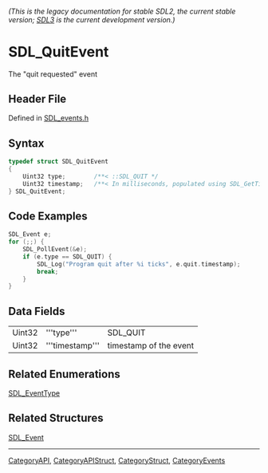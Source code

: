 ###### (This is the legacy documentation for stable SDL2, the current stable version; [SDL3](https://wiki.libsdl.org/SDL3/) is the current development version.)
# SDL_QuitEvent

The "quit requested" event

## Header File

Defined in [SDL_events.h](https://github.com/libsdl-org/SDL/blob/SDL2/include/SDL_events.h)

## Syntax

```c
typedef struct SDL_QuitEvent
{
    Uint32 type;        /**< ::SDL_QUIT */
    Uint32 timestamp;   /**< In milliseconds, populated using SDL_GetTicks() */
} SDL_QuitEvent;
```

## Code Examples

```c++
SDL_Event e;
for (;;) {
    SDL_PollEvent(&e);
    if (e.type == SDL_QUIT) {
        SDL_Log("Program quit after %i ticks", e.quit.timestamp);
        break;
    }
}
```

## Data Fields

|        |                 |                        |
| ------ | --------------- | ---------------------- |
| Uint32 | '''type'''      | SDL_QUIT               |
| Uint32 | '''timestamp''' | timestamp of the event |

## Related Enumerations

[SDL_EventType](SDL_EventType)

## Related Structures

[SDL_Event](SDL_Event)

----
[CategoryAPI](CategoryAPI), [CategoryAPIStruct](CategoryAPIStruct), [CategoryStruct](CategoryStruct), [CategoryEvents](CategoryEvents)


